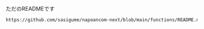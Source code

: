 ただのREADMEです

```md reference
https://github.com/sasigume/napoancom-next/blob/main/functions/README.md
```
